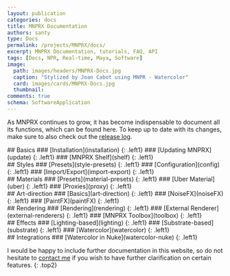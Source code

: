 ```yaml
---
layout: publication
categories: docs
title: MNPRX Documentation
authors: santy
type: Docs
permalink: /projects/MNPRX/docs/
excerpt: MNPRX Documentation, tutorials, FAQ, API
tags: [Docs, NPR, Real-time, Maya, Software]
image:
  path: images/headers/MNPRX-Docs.jpg
  caption: "Stylized by Joan Cabot using MNPR - Watercolor"
  card: images/cards/MNPRX-Docs.jpg
  thumbnail:
comments: true
schema: SoftwareApplication
---
```


As MNPRX continues to grow, it has become indispensable to document all its functions, which can be found here. To keep up to date with its changes, make sure to also check out the [release log](./../release-log).

<div class="doc-element" markdown="1">
## Basics
### [Installation](installation)
{: .left1}
### [Updating MNPRX](update)
{: .left1}
### [MNPRX Shelf](shelf)
{: .left1}
</div>

<div class="doc-element" markdown="1">
## Styles
### [Presets](style-presets)
{: .left1}
### [Configuration](config)
{: .left1}
### [Import/Export](import-export)
{: .left1}
</div>

<div class="doc-element" markdown="1">
## Materials
### [Presets](material-presets)
{: .left1}
### [Uber Material](uber)
{: .left1}
### [Proxies](proxy)
{: .left1}
</div>

<div class="doc-element" markdown="1">
## Art-direction
### [Basics](art-direction)
{: .left1}
### [NoiseFX](noiseFX)
{: .left1}
### [PaintFX](paintFX)
{: .left1}
</div>

<div class="doc-element" markdown="1">
## Rendering
### [Rendering](rendering)
{: .left1}
### [External Renderer](external-renderers)
{: .left1}
### [MNPRX Toolbox](toolbox)
{: .left1}
</div>

<div class="doc-element" markdown="1">
## Effects
### [Lighting-based](lighting)
{: .left1}
### [Substrate-based](substrate)
{: .left1}
### [Watercolor](watercolor)
{: .left1}
</div>

<div class="doc-element" markdown="1">
## Integrations
### [Watercolor in Nuke](watercolor-nuke)
{: .left1}
</div>


I would be happy to include further documentation in this website, so do not hesitate to [contact me](/about) if you wish to have further clarification on certain features.
{: .top2}
